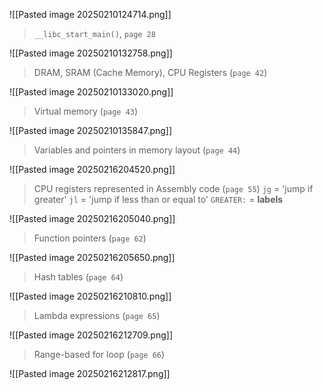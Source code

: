 ![[Pasted image 20250210124714.png]]
>`__libc_start_main()`, `page 28`

![[Pasted image 20250210132758.png]]
> DRAM, SRAM (Cache Memory), CPU Registers (`page 42`)

![[Pasted image 20250210133020.png]]
> Virtual memory (`page 43`)

![[Pasted image 20250210135847.png]]
> Variables and pointers in memory layout (`page 44`)

![[Pasted image 20250216204520.png]]
> CPU registers represented in Assembly code (`page 55`)
> `jg` = 'jump if greater'
> `jl` = 'jump if less than or equal to'
> `GREATER:` = **labels**

![[Pasted image 20250216205040.png]]
> Function pointers (`page 62`)

![[Pasted image 20250216205650.png]]
>Hash tables (`page 64`)

![[Pasted image 20250216210810.png]]
> Lambda expressions (`page 65`)

![[Pasted image 20250216212709.png]]
> Range-based for loop (`page 66`)

![[Pasted image 20250216212817.png]]
